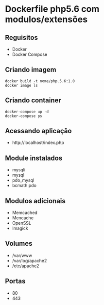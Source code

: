 # Dockerfile php5.6 com modulos/extensões
## Reguisitos
- Docker
- Docker Compose

## Criando imagem
```
docker build -t nome/php.5.6:1.0
docker image ls
```
## Criando container
```
docker-compose up -d
docker-compose ps
```
## Acessando aplicação
- http://localhost/index.php

## Module instalados
* mysqli 
* mysql 
* pdo_mysql 
* bcmath pdo

## Modulos adicionais
* Memcached
* Mencache
* OpenSSL
* Imagick

## Volumes
* /var/www
* /var/log/apache2
* /etc/apache2

## Portas
* 80
* 443
